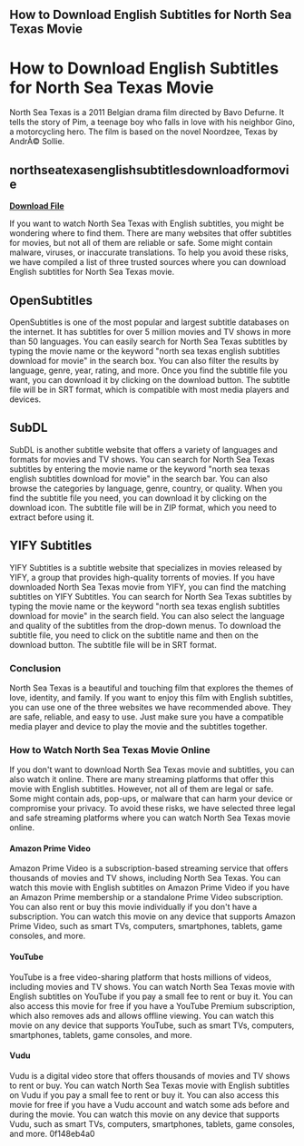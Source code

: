 ## How to Download English Subtitles for North Sea Texas Movie

  
# How to Download English Subtitles for North Sea Texas Movie
 
North Sea Texas is a 2011 Belgian drama film directed by Bavo Defurne. It tells the story of Pim, a teenage boy who falls in love with his neighbor Gino, a motorcycling hero. The film is based on the novel Noordzee, Texas by AndrÃ© Sollie.
 
## northseatexasenglishsubtitlesdownloadformovie


[**Download File**](https://soawresotni.blogspot.com/?d=2tMdPO)

 
If you want to watch North Sea Texas with English subtitles, you might be wondering where to find them. There are many websites that offer subtitles for movies, but not all of them are reliable or safe. Some might contain malware, viruses, or inaccurate translations. To help you avoid these risks, we have compiled a list of three trusted sources where you can download English subtitles for North Sea Texas movie.
 
## OpenSubtitles
 
OpenSubtitles is one of the most popular and largest subtitle databases on the internet. It has subtitles for over 5 million movies and TV shows in more than 50 languages. You can easily search for North Sea Texas subtitles by typing the movie name or the keyword "north sea texas english subtitles download for movie" in the search box. You can also filter the results by language, genre, year, rating, and more. Once you find the subtitle file you want, you can download it by clicking on the download button. The subtitle file will be in SRT format, which is compatible with most media players and devices.
 
## SubDL
 
SubDL is another subtitle website that offers a variety of languages and formats for movies and TV shows. You can search for North Sea Texas subtitles by entering the movie name or the keyword "north sea texas english subtitles download for movie" in the search bar. You can also browse the categories by language, genre, country, or quality. When you find the subtitle file you need, you can download it by clicking on the download icon. The subtitle file will be in ZIP format, which you need to extract before using it.
 
## YIFY Subtitles
 
YIFY Subtitles is a subtitle website that specializes in movies released by YIFY, a group that provides high-quality torrents of movies. If you have downloaded North Sea Texas movie from YIFY, you can find the matching subtitles on YIFY Subtitles. You can search for North Sea Texas subtitles by typing the movie name or the keyword "north sea texas english subtitles download for movie" in the search field. You can also select the language and quality of the subtitles from the drop-down menus. To download the subtitle file, you need to click on the subtitle name and then on the download button. The subtitle file will be in SRT format.
 
### Conclusion
 
North Sea Texas is a beautiful and touching film that explores the themes of love, identity, and family. If you want to enjoy this film with English subtitles, you can use one of the three websites we have recommended above. They are safe, reliable, and easy to use. Just make sure you have a compatible media player and device to play the movie and the subtitles together.
  
### How to Watch North Sea Texas Movie Online
 
If you don't want to download North Sea Texas movie and subtitles, you can also watch it online. There are many streaming platforms that offer this movie with English subtitles. However, not all of them are legal or safe. Some might contain ads, pop-ups, or malware that can harm your device or compromise your privacy. To avoid these risks, we have selected three legal and safe streaming platforms where you can watch North Sea Texas movie online.
 
#### Amazon Prime Video
 
Amazon Prime Video is a subscription-based streaming service that offers thousands of movies and TV shows, including North Sea Texas. You can watch this movie with English subtitles on Amazon Prime Video if you have an Amazon Prime membership or a standalone Prime Video subscription. You can also rent or buy this movie individually if you don't have a subscription. You can watch this movie on any device that supports Amazon Prime Video, such as smart TVs, computers, smartphones, tablets, game consoles, and more.
 
#### YouTube
 
YouTube is a free video-sharing platform that hosts millions of videos, including movies and TV shows. You can watch North Sea Texas movie with English subtitles on YouTube if you pay a small fee to rent or buy it. You can also access this movie for free if you have a YouTube Premium subscription, which also removes ads and allows offline viewing. You can watch this movie on any device that supports YouTube, such as smart TVs, computers, smartphones, tablets, game consoles, and more.
 
#### Vudu
 
Vudu is a digital video store that offers thousands of movies and TV shows to rent or buy. You can watch North Sea Texas movie with English subtitles on Vudu if you pay a small fee to rent or buy it. You can also access this movie for free if you have a Vudu account and watch some ads before and during the movie. You can watch this movie on any device that supports Vudu, such as smart TVs, computers, smartphones, tablets, game consoles, and more.
 0f148eb4a0
